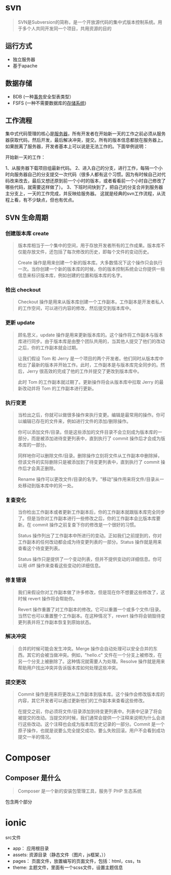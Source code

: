 # svn

>  SVN是Subversion的简称，是一个开放源代码的集中式版本控制系统。用于多个人共同开发同一个项目，共用资源的目的

## 运行方式

* 独立服务器
* 基于apache

## 数据存储

* BDB (一种[事务](https://baike.baidu.com/item/%E4%BA%8B%E5%8A%A1)安全型表类型）
* FSFS (一种不需要数据库的[存储系统](https://baike.baidu.com/item/%E5%AD%98%E5%82%A8%E7%B3%BB%E7%BB%9F))

## 工作流程

集中式代码管理的核心是[服务器](https://baike.baidu.com/item/%E6%9C%8D%E5%8A%A1%E5%99%A8)，所有开发者在开始新一天的工作之前必须从服务器获取代码，然后开发，最后解决冲突，提交。所有的版本信息都放在服务器上。如果脱离了服务器，开发者基本上可以说是无法工作的。下面举例说明：

开始新一天的工作：

1、从服务器下载项目组最新代码。
2、进入自己的分支，进行工作，每隔一个小时向服务器自己的分支提交一次代码（很多人都有这个习惯。因为有时候自己对代码改来改去，最后又想还原到前一个小时的版本，或者看看前一个小时自己修改了哪些代码，就需要这样做了）。
3、下班时间快到了，把自己的分支合并到服务器主分支上，一天的工作完成，并反映给服务器。
这就是经典的svn工作流程，从流程上看，有不少缺点，但也有优点。

## SVN 生命周期

### 创建版本库   create

> 版本库相当于一个集中的空间，用于存放开发者所有的工作成果。版本库不仅能存放文件，还包括了每次修改的历史，即每个文件的变动历史。
>
> Create 操作是用来创建一个新的版本库。大多数情况下这个操作只会执行一次。当你创建一个新的版本库的时候，你的版本控制系统会让你提供一些信息来标识版本库，例如创建的位置和版本库的名字。

### 检出   checkout

> Checkout 操作是用来从版本库创建一个工作副本。工作副本是开发者私人的工作空间，可以进行内容的修改，然后提交到版本库中。

### 更新   update 

> 顾名思义，update 操作是用来更新版本库的。这个操作将工作副本与版本库进行同步。由于版本库是由整个团队共用的，当其他人提交了他们的改动之后，你的工作副本就会过期。
>
> 让我们假设 Tom 和 Jerry 是一个项目的两个开发者。他们同时从版本库中检出了最新的版本并开始工作。此时，工作副本是与版本库完全同步的。然后，Jerry 很高效的完成了他的工作并提交了更改到版本库中。
>
> 此时 Tom 的工作副本就过期了。更新操作将会从版本库中拉取 Jerry 的最新改动并将 Tom 的工作副本进行更新。

### 执行变更

> 当检出之后，你就可以做很多操作来执行变更。编辑是最常用的操作。你可以编辑已存在的文件来，例如进行文件的添加/删除操作。
>
> 你可以添加文件/目录。但是这些添加的文件目录不会立刻成为版本库的一部分，而是被添加进待变更列表中，直到执行了 commit 操作后才会成为版本库的一部分。
>
> 同样地你可以删除文件/目录。删除操作立刻将文件从工作副本中删除掉，但该文件的实际删除只是被添加到了待变更列表中，直到执行了 commit 操作后才会真正删除。
>
> Rename 操作可以更改文件/目录的名字。"移动"操作用来将文件/目录从一处移动到版本库中的另一处。

### 复查变化

> 当你检出工作副本或者更新工作副本后，你的工作副本就跟版本库完全同步了。但是当你对工作副本进行一些修改之后，你的工作副本会比版本库要新。在 commit 操作之前复查下你的修改是一个很好的习惯。
>
> Status 操作列出了工作副本中所进行的变动。正如我们之前提到的，你对工作副本的任何改动都会成为待变更列表的一部分。Status 操作就是用来查看这个待变更列表。
>
> Status 操作只是提供了一个变动列表，但并不提供变动的详细信息。你可以用 diff 操作来查看这些变动的详细信息。

### 修复错误

> 我们来假设你对工作副本做了许多修改，但是现在你不想要这些修改了，这时候 revert 操作将会帮助你。
>
> Revert 操作重置了对工作副本的修改。它可以重置一个或多个文件/目录。当然它也可以重置整个工作副本。在这种情况下，revert 操作将会销毁待变更列表并将工作副本恢复到原始状态。

### 解决冲突

> 合并的时候可能会发生冲突。Merge 操作会自动处理可以安全合并的东西。其它的会被当做冲突。例如，"hello.c" 文件在一个分支上被修改，在另一个分支上被删除了。这种情况就需要人为处理。Resolve 操作就是用来帮助用户找出冲突并告诉版本库如何处理这些冲突。

### 提交更改

> Commit 操作是用来将更改从工作副本到版本库。这个操作会修改版本库的内容，其它开发者可以通过更新他们的工作副本来查看这些修改。
>
> 在提交之前，你必须将文件/目录添加到待变更列表中。列表中记录了将会被提交的改动。当提交的时候，我们通常会提供一个注释来说明为什么会进行这些改动。这个注释也会成为版本库历史记录的一部分。Commit 是一个原子操作，也就是说要么完全提交成功，要么失败回滚。用户不会看到成功提交一半的情况。





# Composer

## Composer 是什么

> Composer 是一个新的安装包管理工具，服务于 PHP 生态系统

包含两个部分



# ionic

src文件

* app： 应用根目录
* assets: 资源目录（静态文件（图片，js框架，））
* pages： 页面文件，放置编写的页面文件，包括：html，css，ts
* theme: 主题文件，里面有一个scss文件，设置主题信息





